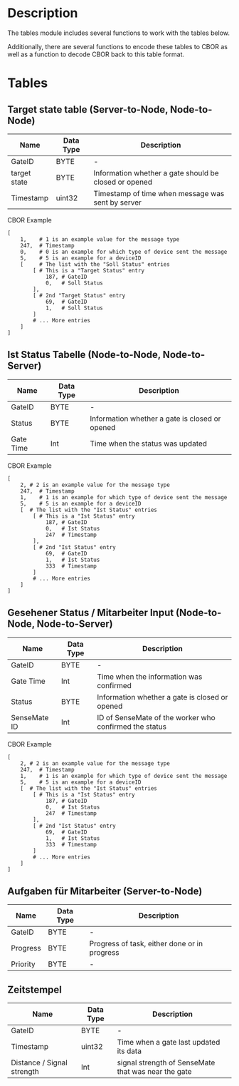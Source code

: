 # Description

The tables module includes several functions to work with the tables below. 

Additionally, there are several functions to encode these tables to CBOR as well as a function to decode CBOR back to this table format.

# Tables

## Target state table (Server-to-Node, Node-to-Node)

| Name | Data Type | Description |
| ----------- | ----------- | ----------- |
| GateID | BYTE | - |
| target state | BYTE | Information whether a gate should be closed or opened |
| Timestamp | uint32 | Timestamp of time when message was sent by server |

CBOR Example
```
[
    1,    # 1 is an example value for the message type
    247,  # Timestamp
    0,    # 0 is an example for which type of device sent the message
    5,    # 5 is an example for a deviceID
    [     # The list with the "Soll Status" entries
        [ # This is a "Target Status" entry
            187, # GateID
            0,   # Soll Status
        ],
        [ # 2nd "Target Status" entry
            69,  # GateID
            1,   # Soll Status
        ]
        # ... More entries
    ]
]
```

## Ist Status Tabelle (Node-to-Node, Node-to-Server)

| Name | Data Type | Description |
| ----------- | ----------- | ----------- |
| GateID | BYTE | - |
| Status | BYTE | Information whether a gate is closed or opened |
| Gate Time | Int | Time when the status was updated |

CBOR Example
```
[
    2, # 2 is an example value for the message type
    247,  # Timestamp
    1,    # 1 is an example for which type of device sent the message
    5,    # 5 is an example for a deviceID
    [  # The list with the "Ist Status" entries
        [ # This is a "Ist Status" entry
            187, # GateID
            0,   # Ist Status
            247  # Timestamp
        ],
        [ # 2nd "Ist Status" entry
            69,  # GateID
            1,   # Ist Status
            333  # Timestamp
        ]
        # ... More entries
    ]
]
```

## Gesehener Status / Mitarbeiter Input (Node-to-Node, Node-to-Server)

| Name | Data Type | Description |
| ----------- | ----------- | ----------- |
| GateID | BYTE | - |
| Gate Time | Int | Time when the information was confirmed |
| Status | BYTE | Information whether a gate is closed or opened |
| SenseMate ID | Int | ID of SenseMate of the worker who confirmed the status |

CBOR Example
```
[
    2, # 2 is an example value for the message type
    247,  # Timestamp
    1,    # 1 is an example for which type of device sent the message
    5,    # 5 is an example for a deviceID
    [  # The list with the "Ist Status" entries
        [ # This is a "Ist Status" entry
            187, # GateID
            0,   # Ist Status
            247  # Timestamp
        ],
        [ # 2nd "Ist Status" entry
            69,  # GateID
            1,   # Ist Status
            333  # Timestamp
        ]
        # ... More entries
    ]
]
```

## Aufgaben für Mitarbeiter (Server-to-Node)

| Name | Data Type | Description |
| ----------- | ----------- | ----------- |
| GateID | BYTE | - |
| Progress | BYTE | Progress of task, either done or in progress |
| Priority | BYTE | - |

## Zeitstempel

| Name | Data Type | Description |
| ----------- | ----------- | ----------- |
| GateID | BYTE | - |
| Timestamp | uint32 | Time when a gate last updated its data |
| Distance / Signal strength | Int | signal strength of SenseMate that was near the gate |
